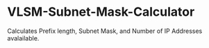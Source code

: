 # VLSM-Subnet-Mask-Calculator

Calculates Prefix length, Subnet Mask, and Number of IP Addresses avalailable.
